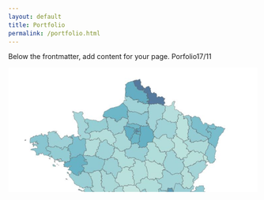 ```yaml
---
layout: default
title: Portfolio
permalink: /portfolio.html
---
```


Below the frontmatter, add content for your page.
Porfolio17/11

![image tooltip here](/assets/img/Snap_PopulationFranceTableau.jpg)



